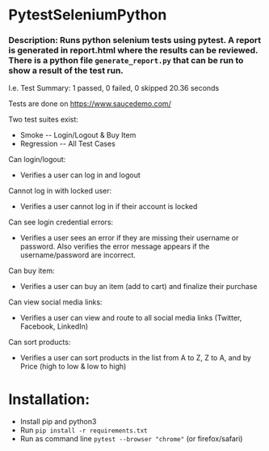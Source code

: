 # PytestSeleniumPython

### Description: Runs python selenium tests using pytest. A report is generated in report.html where the results can be reviewed. There is a python file `generate_report.py` that can be run to show a result of the test run.
I.e.
Test Summary:
1 passed, 0 failed, 0 skipped
20.36 seconds

Tests are done on https://www.saucedemo.com/

Two test suites exist:
  - Smoke
    -- Login/Logout & Buy Item
  - Regression
    -- All Test Cases

Can login/logout: 
  - Verifies a user can log in and logout
 
Cannot log in with locked user:
  - Verifies a user cannot log in if their account is locked
  
 Can see login credential errors:
  - Verifies a user sees an error if they are missing their username or password. Also verifies the error message appears if the username/password are incorrect.
  
 Can buy item:
  - Verifies a user can buy an item (add to cart) and finalize their purchase
 
 Can view social media links:
  - Verifies a user can view and route to all social media links (Twitter, Facebook, LinkedIn)
 
 Can sort products:
  - Verifies a user can sort products in the list from A to Z, Z to A, and by Price (high to low & low to high)

# **Installation:**
- Install pip and python3
- Run `pip install -r requirements.txt`
- Run as command line `pytest --browser "chrome"` (or firefox/safari)
